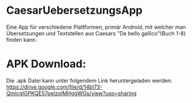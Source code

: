 # CaesarUebersetzungsApp
Eine App für verschiedene Plattformen, primär Android, mit welcher man Übersetzungen und Textstellen aus Caesars "De bello gallico"(Buch 1-8) finden kann.
# APK Download:
Die .apk Datei kann unter folgendem Link heruntergeladen werden: https://drive.google.com/file/d/14bl73-QmicgIGPKQE57pelzqIMHggWGs/view?usp=sharing
